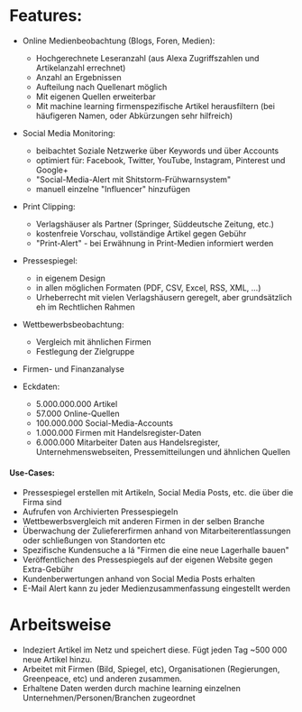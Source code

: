 # Features:

  - Online Medienbeobachtung (Blogs, Foren, Medien):
    - Hochgerechnete Leseranzahl (aus Alexa Zugriffszahlen und Artikelanzahl errechnet)
    - Anzahl an Ergebnissen
    - Aufteilung nach Quellenart möglich
    - Mit eigenen Quellen erweiterbar
    - Mit machine learning firmenspezifische Artikel herausfiltern (bei häufigeren Namen, oder Abkürzungen sehr hilfreich)

  - Social Media Monitoring:
    - beibachtet Soziale Netzwerke über Keywords und über Accounts
    - optimiert für: Facebook, Twitter, YouTube, Instagram, Pinterest und Google+
    - "Social-Media-Alert mit Shitstorm-Frühwarnsystem"
    - manuell einzelne "Influencer" hinzufügen

  - Print Clipping:
    - Verlagshäuser als Partner (Springer, Süddeutsche Zeitung, etc.)
    - kostenfreie Vorschau, vollständige Artikel gegen Gebühr
    - "Print-Alert" - bei Erwähnung in Print-Medien informiert werden

  - Pressespiegel:
    - in eigenem Design
    - in allen möglichen Formaten (PDF, CSV, Excel, RSS, XML, ...)
    - Urheberrecht mit vielen Verlagshäusern geregelt, aber grundsätzlich eh im Rechtlichen Rahmen
    
  - Wettbewerbsbeobachtung:
    - Vergleich mit ähnlichen Firmen
    - Festlegung der Zielgruppe
   
  - Firmen- und Finanzanalyse
  
  - Eckdaten:
    - 5.000.000.000 Artikel
    - 57.000 Online-Quellen
    - 100.000.000 Social-Media-Accounts
    - 1.000.000 Firmen mit Handelsregister-Daten
    - 6.000.000 Mitarbeiter Daten aus Handelsregister, Unternehmenswebseiten, Pressemitteilungen und ähnlichen Quellen

#### Use-Cases:
  - Pressespiegel erstellen mit Artikeln, Social Media Posts, etc. die über die Firma sind
  - Aufrufen von Archivierten Pressespiegeln
  - Wettbewerbsvergleich mit anderen Firmen in der selben Branche
  - Überwachung der Zuliefererfirmen anhand von Mitarbeiterentlassungen oder schließungen von Standorten etc
  - Spezifische Kundensuche a lá "Firmen die eine neue Lagerhalle bauen"
  - Veröffentlichen des Pressespiegels auf der eigenen Website gegen Extra-Gebühr
  - Kundenberwertungen anhand von Social Media Posts erhalten
  - E-Mail Alert kann zu jeder Medienzusammenfassung eingestellt werden
  
# Arbeitsweise
  - Indeziert Artikel im Netz und speichert diese. Fügt jeden Tag ~500 000 neue Artikel hinzu.
  - Arbeitet mit Firmen (Bild, Spiegel, etc), Organisationen (Regierungen, Greenpeace, etc) und anderen zusammen.
  - Erhaltene Daten werden durch machine learning einzelnen Unternehmen/Personen/Branchen zugeordnet
